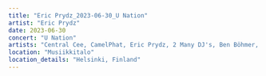 ```yaml
---
title: "Eric Prydz_2023-06-30_U Nation"
artist: "Eric Prydz"
date: 2023-06-30
concert: "U Nation"
artists: "Central Cee, CamelPhat, Eric Prydz, 2 Many DJ's, Ben Böhmer, 1999.ODDS, April, 070 Shake, Charlotte de Witte"
location: "Musiikkitalo"
location_details: "Helsinki, Finland"
---
```

